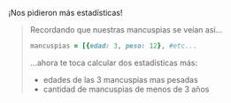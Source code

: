 ¡Nos pidieron más estadísticas! 

> Recordando que nuestras mancuspias se veían así...
> 
> ```ruby
> mancuspias = [{edad: 3, peso: 12}, #etc...
>```
> 
> ...ahora te toca calcular dos estadísticas más: 
> 
> * edades de las 3 mancuspias mas pesadas 
> * cantidad de mancuspias de menos de 3 años 

